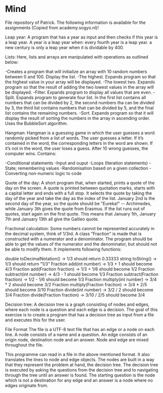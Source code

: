 # Mind
File repository of Patrick.
The following information is available for the assignments (Copied from academy.sogyo.nl)!

Leap year:
A program that has a year as input and then checks if this year is a leap year.
A year is a leap year when:
  every fourth year is a leap year.
  a new century is only a leap year when it is dividable by 400.

Lists:
Here, lists and arrays are manipulated with operations as outlined below:

  -Creates a program that will initialize an array with 10 random numbers between 0 and 100. Display the list.
  -The highest. Expands program so that the highest value in your array will be displayed.
  -The lowest two. Expands program so that the result of adding the two lowest values in the array will be displayed.
  -Filter. Expands program to display all values that are even.
  -Split. Expands program to generate four list. In the first list contains all numbers that can be divided by 2, the second numbers tha can be divided by 3, the third list contains numbers that can be divided by 5, and the final list contains the remaining numbers.
  -Sort. Expands program so that it will display the result of sorting the numbers in the array in ascending order. Uses the BubbleSort algorithm.
  
  
Hangman:
Hangman is a guessing game in which the user guesses a word randomly picked from a list of words. The user guesses a letter. If it’s contained in the word, the corresponding letters in the word are shown. If it’s not in the word, the user loses a guess. After 10 wrong guesses, the computer wins. Contains:

  -Conditional statements
  -Input and ouput
  -Loops (Iteration statements)
  -State; remembering values
  -Randomisation based on a given collection
  -Converting non-numeric logic to code
  
  
  
Quote of the day:
A short program that, when started, prints a quote of the day on the screen.
A quote is printed between quotation marks, starts with a capital letter and ends with a full stop.
It selects the quote by taking the day of the year and take the day as the index of the list. January 2nd is the second day of the year, so the quote should be "Eureka!" -- Archimedes, while January 3th gives the quote from Erasmus. If the list runs out of quotes, start again on the first quote. This means that January 1th, January 7th and January 13th all give the Galileo quote.


Fractional calculation:
Some numbers cannot be represented accurately in the decimal system, think of 1/3rd. A class "Fraction" is made that is constructed with a numerator and a denominator. The program should be able to get the values of the numerator and the denominator, but should not be able to modify them. It implements following functions:

double toDecimalNotation() -> 1/3 should return 0.33333
string toString() -> 1/3 should return “1/3”
Fraction add(int number) -> 1/3 + 1 should become 4/3
Fraction add(Fraction fraction) -> 1/3 + 1/6 should become 1/2
Fraction subtract(int number) -> 4/3 - 1 should become 1/3
Fraction subtract(Fraction fraction) -> 1/2 - 1/6 should become 1/3
Fraction multiply(int number) -> 3/4 * 2 should become 3/2
Fraction multiply(Fraction fraction) -> 3/4 * 2/5 should become 3/10
Fraction divide(int number) -> 3/2 / 2 should become 3/4
Fraction divide(Fraction fraction) -> 3/10 / 2/5 should become 3/4

Decision tree:
A decision tree is a graph consisting of nodes and edges, where each node is a question and each edge is a decision. The goal of this exercise is to create a program that has a decision tree as input from a file and executes this for the user.

File Format
The file is a UTF-8 text file that has an edge or a node on each line. A node consists of a name and a question. An edge consists of an origin node, destination node and an answer. Node and edge are mixed throughout the file.

This programme can read in a file in the above mentioned format. It also translates the lines to node and edge objects. The nodes are built in a way that they represent the problem at hand, the decision tree.
The decision tree is executed by asking the questions from the decision tree and to navigating through the tree until an answer is found. The starting question is the node which is not a destination for any edge and an answer is a node where no edges originate from.

